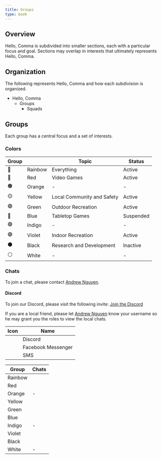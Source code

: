 ```yaml
---
title: Groups
type: book
---
```


## Overview

Hello, Comma is subdivided into smaller sections, each with a particular focus and goal. Sections may overlap in interests that ultimately represents Hello, Comma.

## Organization

The following represents Hello, Comma and how each subdivision is organized.

- Hello, Comma
  - Groups
    - Squads

## Groups

Each group has a central focus and a set of interests.

### Colors

| Group |         | Topic                      | Status    |
| ----- | ------- | -------------------------- | --------- |
| 🌈    | Rainbow | Everything                 | Active    |
| 🔴    | Red     | Video Games                | Active    |
| 🟠    | Orange  | -                          | -         |
| 🟡    | Yellow  | Local Community and Safety | Active    |
| 🟢    | Green   | Outdoor Recreation         | Active    |
| 🔵    | Blue    | Tabletop Games             | Suspended |
| 🟣    | Indigo  | -                          | -         |
| 🟣    | Violet  | Indoor Recreation          | Active    |
| ⚫    | Black   | Research and Development   | Inactive  |
| ⚪    | White   | -                          | -         |

### Chats

To join a chat, please contact [Andrew Nguyen](/author/andrew-nguyen).

#### Discord

To join our Discord, please visit the following invite: [Join the Discord](/invite/discord)

If you are a local friend, please let [Andrew Nguyen](/author/andrew-nguyen) know your username so he may grant you the roles to view the local chats.

| Icon                                      | Name               |
| ----------------------------------------- | ------------------ |
| <i class="fab fa-discord"></i>            | Discord            |
| <i class="fab fa-facebook-messenger"></i> | Facebook Messenger |
| <i class="fas fa-sms"></i>                | SMS                |

| Group   | Chats                                                                                               |
| ------- | --------------------------------------------------------------------------------------------------- |
| Rainbow | <i class="fab fa-discord"></i> <i class="fab fa-facebook-messenger"></i>                            |
| Red     | <i class="fab fa-discord"></i>                                                                      |
| Orange  | -                                                                                                   |
| Yellow  | <i class="fab fa-discord"></i> <i class="fab fa-facebook-messenger"></i> <i class="fas fa-sms"></i> |
| Green   | <i class="fab fa-discord"></i>                                                                      |
| Blue    | <i class="fab fa-discord"></i> <i class="fab fa-facebook-messenger"></i>                            |
| Indigo  | -                                                                                                   |
| Violet  | <i class="fab fa-discord"></i>                                                                      |
| Black   | <i class="fab fa-discord"></i>                                                                      |
| White   | -                                                                                                   |
